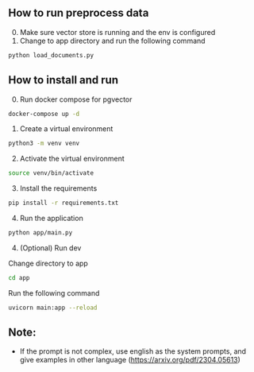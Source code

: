 ## How to run preprocess data
0. Make sure vector store is running and the env is configured
1. Change to app directory and run the following command
```bash
python load_documents.py
```

## How to install and run
0. Run docker compose for pgvector
```bash
docker-compose up -d
```
1. Create a virtual environment
```bash
python3 -m venv venv
```
2. Activate the virtual environment
```bash
source venv/bin/activate
```
3. Install the requirements
```bash
pip install -r requirements.txt
```
4. Run the application
```bash
python app/main.py
```
4. (Optional) Run dev

Change directory to app  
```bash
cd app
```
Run the following command  
```bash
uvicorn main:app --reload
```

## Note:
- If the prompt is not complex, use english as the system prompts, and give examples in other language (https://arxiv.org/pdf/2304.05613)